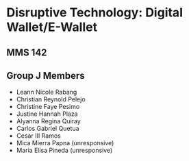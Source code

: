 # Disruptive Technology: Digital Wallet/E-Wallet

## MMS 142

## Group J Members
- Leann Nicole Rabang
- Christian Reynold Pelejo
- Christine Faye Pesimo
- Justine Hannah Plaza
- Alyanna Regina Quiray
- Carlos Gabriel Quetua
- Cesar III Ramos
- Mica Mierra Papna (unresponsive)
- Maria Elisa Pineda (unresponsive)
